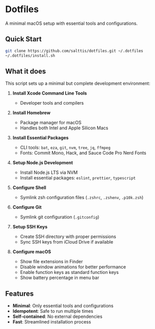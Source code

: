 # Dotfiles

A minimal macOS setup with essential tools and configurations.

## Quick Start

```sh
git clone https://github.com/salttis/dotfiles.git ~/.dotfiles
~/.dotfiles/install.sh
```

## What it does

This script sets up a minimal but complete development environment:

1. **Install Xcode Command Line Tools**

   - Developer tools and compilers

2. **Install Homebrew**

   - Package manager for macOS
   - Handles both Intel and Apple Silicon Macs

3. **Install Essential Packages**

   - CLI tools: `bat`, `eza`, `git`, `nvm`, `tree`, `jq`, `ffmpeg`
   - Fonts: Commit Mono, Hack, and Sauce Code Pro Nerd Fonts

4. **Setup Node.js Development**

   - Install Node.js LTS via NVM
   - Install essential packages: `eslint`, `prettier`, `typescript`

5. **Configure Shell**

   - Symlink zsh configuration files (`.zshrc`, `.zshenv`, `.p10k.zsh`)

6. **Configure Git**

   - Symlink git configuration (`.gitconfig`)

7. **Setup SSH Keys**

   - Create SSH directory with proper permissions
   - Sync SSH keys from iCloud Drive if available

8. **Configure macOS**
   - Show file extensions in Finder
   - Disable window animations for better performance
   - Enable function keys as standard function keys
   - Show battery percentage in menu bar

## Features

- **Minimal**: Only essential tools and configurations
- **Idempotent**: Safe to run multiple times
- **Self-contained**: No external dependencies
- **Fast**: Streamlined installation process
